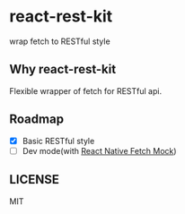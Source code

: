 # react-rest-kit
wrap fetch to RESTful style

## Why react-rest-kit
Flexible wrapper of fetch for RESTful api.

## Roadmap
- [X] Basic RESTful style
- [ ] Dev mode(with [React Native Fetch Mock](https://github.com/WhatAKitty/react-native-fetch-mock))

## LICENSE
MIT
